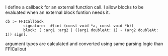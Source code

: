 I define a callback for an external function call.I allow blocks to be evaluated when an external block funtion needs it. 	cb := FFICallback			signature:  #(int (const void *a, const void *b))			block: [ :arg1 :arg2 | ((arg1 doubleAt: 1) - (arg2 doubleAt: 1)) sign].argument types are calculated and converted using same parsing logic than FFICallout